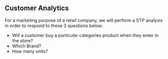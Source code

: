 ## Customer Analytics 


For a marketing purpose of a retail company, we will perform a STP analysis in order to respond to these 3 questions below:

- Will a customer buy a particular categories product when they enter in the store?
- Which Brand?
- How many units?


